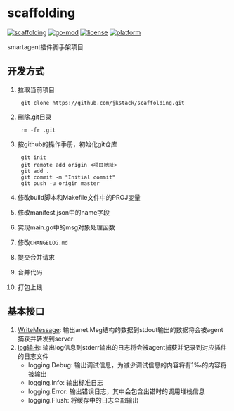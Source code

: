 # scaffolding

[![scaffolding](https://github.com/jkstack/scaffolding/actions/workflows/build.yml/badge.svg)](https://github.com/jkstack/scaffolding/actions/workflows/build.yml)
[![go-mod](https://img.shields.io/github/go-mod/go-version/jkstack/scaffolding)](https://github.com/jkstack/scaffolding)
[![license](https://img.shields.io/github/license/jkstack/scaffolding)](https://www.gnu.org/licenses/agpl-3.0.txt)
[![platform](https://img.shields.io/badge/platform-linux%20%7C%20windows-lightgrey.svg)](https://github.com/jkstack/scaffolding)

smartagent插件脚手架项目

## 开发方式

1. 拉取当前项目

        git clone https://github.com/jkstack/scaffolding.git
2. 删除.git目录

        rm -fr .git
3. 按github的操作手册，初始化git仓库

        git init
        git remote add origin <项目地址>
        git add .
        git commit -m "Initial commit"
        git push -u origin master
4. 修改build脚本和Makefile文件中的PROJ变量
5. 修改manifest.json中的name字段
6. 实现main.go中的msg对象处理函数
7. 修改`CHANGELOG.md`
8. 提交合并请求
9. 合并代码
10. 打包上线

## 基本接口

1. [WriteMessage](code/utils/msg.go): 输出anet.Msg结构的数据到stdout输出的数据将会被agent捕获并转发到server
2. [log输出](code/logging/log.go): 输出log信息到stderr输出的日志将会被agent捕获并记录到对应插件的日志文件
    - logging.Debug: 输出调试信息，为减少调试信息的内容将有1‰的内容将被输出
    - logging.Info: 输出标准日志
    - logging.Error: 输出错误日志，其中会包含出错时的调用堆栈信息
    - logging.Flush: 将缓存中的日志全部输出